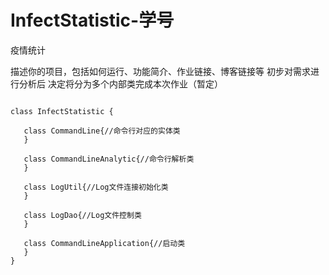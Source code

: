 # InfectStatistic-学号
疫情统计

描述你的项目，包括如何运行、功能简介、作业链接、博客链接等
初步对需求进行分析后
决定将分为多个内部类完成本次作业（暂定）
 ```

class InfectStatistic {
   
    class CommandLine{//命令行对应的实体类
    }

    class CommandLineAnalytic{//命令行解析类
    }
    
    class LogUtil{//Log文件连接初始化类
    }
    
    class LogDao{//Log文件控制类
    }
    
    class CommandLineApplication{//启动类
    }
}

        
 ```
